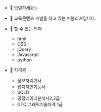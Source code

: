 - 👋 안녕하세요:)
- 👀 교육콘텐츠 개발을 하고 있는 퍼블리셔입니다.

- 🌱 할 수 있는 언어
  - html
  - CSS
  - jQuery
  - Javascript
  - python
  
- 💞️ 자격증
  - 정보처리기사
  - 웹디자인기능사
  - SQLD
  - 공정데이터분석사2,3급
  - GTQ 그래픽기술자격 1급
